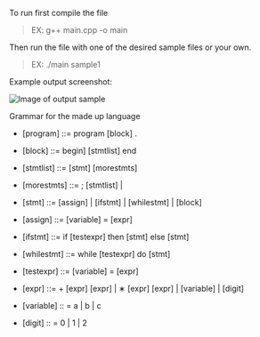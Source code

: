 To run first compile the file
> EX: g++ main.cpp -o main

Then run the file with one of the desired sample files or your own.
> EX: ./main sample1

Example output screenshot:

![Image of output sample](https://i.imgur.com/G2biPKD.png)

Grammar for the made up language
- [program] ::= program [block] .

- [block] ::= begin] [stmtlist] end

- [stmtlist] ::= [stmt] [morestmts]

- [morestmts] ::= ; [stmtlist] | 

- [stmt] ::= [assign] | [ifstmt] | [whilestmt] | [block]

- [assign] ::= [variable] = [expr]

- [ifstmt] ::= if [testexpr] then [stmt] else [stmt]

- [whilestmt] ::= while [testexpr] do [stmt]

- [testexpr] ::= [variable] = [expr]

- [expr] ::= + [expr] [expr] | ∗ [expr] [expr] | [variable] | [digit]

- [variable] :: = a | b | c

- [digit] :: = 0 | 1 | 2
